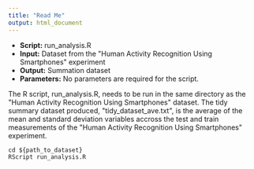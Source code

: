 ```yaml
---
title: "Read Me"
output: html_document
---
```



* **Script:** run_analysis.R
* **Input:** Dataset from the "Human Activity Recognition Using Smartphones" experiment
* **Output:** Summation dataset
* **Parameters:** No parameters are required for the script.


The R script, run_analysis.R, needs to be run in the same directory as the "Human Activity Recognition Using Smartphones" dataset. The tidy summary dataset produced, "tidy_dataset_ave.txt", is the average of the mean and standard deviation variables accross the test and train measurements of the "Human Activity Recognition Using Smartphones" experiment.

```{r}
cd ${path_to_dataset}
RScript run_analysis.R
```


